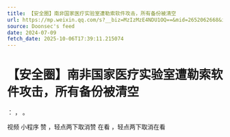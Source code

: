 ```yaml
---
title: 【安全圈】南非国家医疗实验室遭勒索软件攻击，所有备份被清空
url: https://mp.weixin.qq.com/s?__biz=MzIzMzE4NDU1OQ==&mid=2652062668&idx=1&sn=6536569be44964ad921b369468e886bd
source: Doonsec's feed
date: 2024-07-09
fetch_date: 2025-10-06T17:39:11.215074
---
```


# 【安全圈】南非国家医疗实验室遭勒索软件攻击，所有备份被清空

：
，
。

视频
小程序
赞
，轻点两下取消赞
在看
，轻点两下取消在看